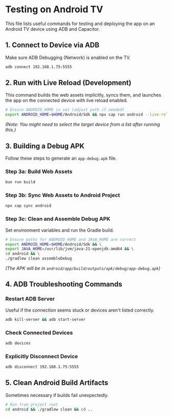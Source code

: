 # Testing on Android TV

This file lists useful commands for testing and deploying the app on an Android TV device using ADB and Capacitor.

## 1. Connect to Device via ADB

Make sure ADB Debugging (Network) is enabled on the TV.

```bash
adb connect 192.168.1.75:5555
```

## 2. Run with Live Reload (Development)

This command builds the web assets implicitly, syncs them, and launches the app on the connected device with live reload enabled.

```bash
# Ensure ANDROID_HOME is set (adjust path if needed)
export ANDROID_HOME=$HOME/Android/Sdk && npx cap run android --live-reload
```
*(Note: You might need to select the target device from a list after running this.)*

## 3. Building a Debug APK

Follow these steps to generate an `app-debug.apk` file.

### Step 3a: Build Web Assets

```bash
bun run build
```

### Step 3b: Sync Web Assets to Android Project

```bash
npx cap sync android
```

### Step 3c: Clean and Assemble Debug APK

Set environment variables and run the Gradle build.

```bash
# Ensure paths for ANDROID_HOME and JAVA_HOME are correct
export ANDROID_HOME=$HOME/Android/Sdk && \
export JAVA_HOME=/usr/lib/jvm/java-21-openjdk-amd64 && \
cd android && \
./gradlew clean assembleDebug
```
*(The APK will be in `android/app/build/outputs/apk/debug/app-debug.apk`)*

## 4. ADB Troubleshooting Commands

### Restart ADB Server

Useful if the connection seems stuck or devices aren't listed correctly.

```bash
adb kill-server && adb start-server
```

### Check Connected Devices

```bash
adb devices
```

### Explicitly Disconnect Device

```bash
adb disconnect 192.168.1.75:5555
```

## 5. Clean Android Build Artifacts

Sometimes necessary if builds fail unexpectedly.

```bash
# Run from project root
cd android && ./gradlew clean && cd ..
``` 